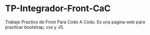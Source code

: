 # TP-Integrador-Front-CaC
Trabajo Practico de Front Para Codo A Codo. Es una pagina web para practicar bootstrap, css y JS.
